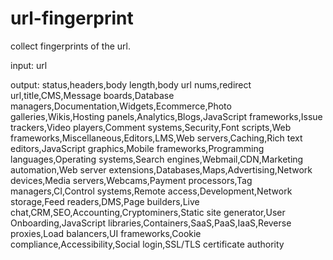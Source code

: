 # url-fingerprint


collect fingerprints of the url.


input: url

output:
 status,headers,body length,body url nums,redirect url,title,CMS,Message boards,Database managers,Documentation,Widgets,Ecommerce,Photo galleries,Wikis,Hosting panels,Analytics,Blogs,JavaScript frameworks,Issue trackers,Video players,Comment systems,Security,Font scripts,Web frameworks,Miscellaneous,Editors,LMS,Web servers,Caching,Rich text editors,JavaScript graphics,Mobile frameworks,Programming languages,Operating systems,Search engines,Webmail,CDN,Marketing automation,Web server extensions,Databases,Maps,Advertising,Network devices,Media servers,Webcams,Payment processors,Tag managers,CI,Control systems,Remote access,Development,Network storage,Feed readers,DMS,Page builders,Live chat,CRM,SEO,Accounting,Cryptominers,Static site generator,User Onboarding,JavaScript libraries,Containers,SaaS,PaaS,IaaS,Reverse proxies,Load balancers,UI frameworks,Cookie compliance,Accessibility,Social login,SSL/TLS certificate authority
